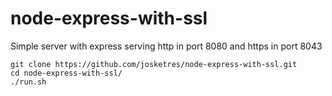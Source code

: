 node-express-with-ssl
=====================

Simple server with express serving http in port 8080 and https in port 8043

    git clone https://github.com/josketres/node-express-with-ssl.git
    cd node-express-with-ssl/
    ./run.sh
